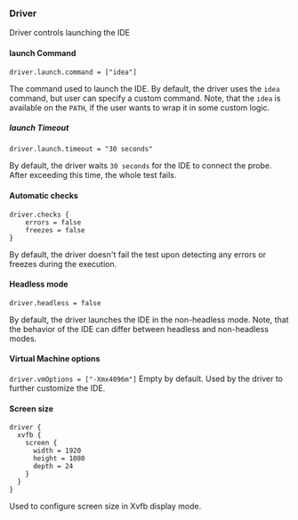 ### Driver

Driver controls launching the IDE  

#### launch Command
`driver.launch.command = ["idea"]`

The command used to launch the IDE. By default, the driver uses the `idea` command, but user can specify a custom command. Note, that the `idea` is available on the `PATH`, if the user wants to wrap it in some custom logic. 
##### launch Timeout
`driver.launch.timeout = "30 seconds"`

By default, the driver waits `30 seconds` for the IDE to connect the probe. After exceeding this time, the whole test fails.  
#### Automatic checks
```
driver.checks {
    errors = false
    freezes = false
}
```

By default, the driver doesn't fail the test upon detecting any errors or freezes during the execution.
  

#### Headless mode
`driver.headless = false`

By default, the driver launches the IDE in the non-headless mode. Note, that the behavior of the IDE can differ between headless and non-headless modes.  

#### Virtual Machine options
`driver.vmOptions = ["-Xmx4096m"]`
Empty by default. Used by the driver to further customize the IDE.

#### Screen size
```
driver {
  xvfb {
    screen {
      width = 1920
      height = 1080
      depth = 24
    }
  }
}
```
Used to configure screen size in Xvfb display mode. 